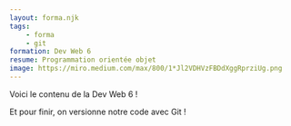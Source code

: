 ```yaml
---
layout: forma.njk
tags:
    - forma
    - git
formation: Dev Web 6
resume: Programmation orientée objet
image: https://miro.medium.com/max/800/1*Jl2VDHVzFBDdXggRprziUg.png
---
```


Voici le contenu de la Dev Web 6 !

Et pour finir, on versionne notre code avec Git !